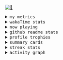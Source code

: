 [![🐙](https://hits.seeyoufarm.com/api/count/incr/badge.svg?url=https%3A%2F%2Fgithub.com%2Fktnkk%2Fhit-counter&count_bg=%23070707&title_bg=%23070707&icon=&icon_color=%23E7E7E7&title=visitors&edge_flat=true)](https://hits.seeyoufarm.com)

<details>
  <summary> <samp>my metrics</samp></summary>
  
  <br>
  
 ![🐳](https://github.com/kkhys/kkhys/blob/main/github-metrics.svg)
  
  ***
</details>

<details>
  <summary> <samp>wakaTime stats</samp></summary>
  
  <br>
  
<!--START_SECTION:waka-->
![Code Time](http://img.shields.io/badge/Code%20Time-5%2C809%20hrs%2022%20mins-blue)

**🐱 My GitHub Data** 

> 📦 5.4 MB Used in GitHub's Storage 
 > 
> 🏆 492 Contributions in the Year 2025
 > 
> 💼 Opted to Hire
 > 
> 📜 9 Public Repositories 
 > 
> 🔑 24 Private Repositories 
 > 
**I'm a Night 🦉** 

```text
🌞 Morning                12385 commits       ███████░░░░░░░░░░░░░░░░░░   27.32 % 
🌆 Daytime                9305 commits        █████░░░░░░░░░░░░░░░░░░░░   20.53 % 
🌃 Evening                20449 commits       ███████████░░░░░░░░░░░░░░   45.11 % 
🌙 Night                  3195 commits        ██░░░░░░░░░░░░░░░░░░░░░░░   07.05 % 
```
📅 **I'm Most Productive on Sunday** 

```text
Monday                   4962 commits        ███░░░░░░░░░░░░░░░░░░░░░░   10.95 % 
Tuesday                  5800 commits        ███░░░░░░░░░░░░░░░░░░░░░░   12.79 % 
Wednesday                5988 commits        ███░░░░░░░░░░░░░░░░░░░░░░   13.21 % 
Thursday                 6441 commits        ████░░░░░░░░░░░░░░░░░░░░░   14.21 % 
Friday                   6474 commits        ████░░░░░░░░░░░░░░░░░░░░░   14.28 % 
Saturday                 7164 commits        ████░░░░░░░░░░░░░░░░░░░░░   15.80 % 
Sunday                   8505 commits        █████░░░░░░░░░░░░░░░░░░░░   18.76 % 
```


📊 **This Week I Spent My Time On** 

```text
🕑︎ Time Zone: Asia/Tokyo

💬 Programming Languages: 
Other                    27 hrs 21 mins      █████████░░░░░░░░░░░░░░░░   36.73 % 
TypeScript               24 hrs 53 mins      ████████░░░░░░░░░░░░░░░░░   33.41 % 
Image (svg)              8 hrs 11 mins       ███░░░░░░░░░░░░░░░░░░░░░░   11.01 % 
Java                     6 hrs 44 mins       ██░░░░░░░░░░░░░░░░░░░░░░░   09.04 % 
MDX                      3 hrs 27 mins       █░░░░░░░░░░░░░░░░░░░░░░░░   04.63 % 

🔥 Editors: 
Chrome                   42 hrs 11 mins      ██████████████░░░░░░░░░░░   56.64 % 
IntelliJ IDEA            21 hrs 17 mins      ███████░░░░░░░░░░░░░░░░░░   28.58 % 
WebStorm                 10 hrs 59 mins      ████░░░░░░░░░░░░░░░░░░░░░   14.76 % 
DataGrip                 0 secs              ░░░░░░░░░░░░░░░░░░░░░░░░░   00.02 % 

💻 Operating System: 
Mac                      74 hrs 28 mins      █████████████████████████   100.00 % 
```


 Last Updated on 2025/02/09 18:52:35 UTC
<!--END_SECTION:waka-->
  
  ***
</details>


<details>
  <summary> <samp>now playing</samp></summary>
  
  <br>
 
 [![🐟](https://spotify-github-profile.vercel.app/api/view?uid=31ryofms4dnv7mrohhepo4c4zgqu&cover_image=true&theme=default&show_offline=false&background_color=121212&bar_color=53b14f&bar_color_cover=false)](https://open.spotify.com/user/31ryofms4dnv7mrohhepo4c4zgqu)
  
  ***
</details>

<details>
  <summary> <samp>github readme stats</samp></summary>
  
  <br>
  
 <p align="left"> 
  <img alt="🐠" src="https://github-readme-stats.vercel.app/api?username=kkhys&count_private=true&show_icons=true&theme=dark&include_all_commits=true" />
  <img alt="🐟" src="https://github-readme-stats.vercel.app/api/top-langs/?username=kkhys&layout=compact&theme=dark&langs_count=10&hide=HTML,CSS,SCSS" />
</p>
  
  ***
</details>

<details>
  <summary> <samp>profile trophies</samp></summary>
  
  <br>
  
  [![🐬](https://github-profile-trophy.vercel.app/?username=kkhys&rank=SECRET,SSS,SS,S,AAA,AA,A&theme=darkhub&row=1&margin-w=10&no-bg=true)](https://github.com/ryo-ma/github-profile-trophy)
  
  ***
</details>

<details>
  <summary> <samp>summary cards</samp></summary>
  
  <br>
  
  ![🐋](https://github-profile-summary-cards.vercel.app/api/cards/profile-details?username=kkhys&theme=github_dark)
  ![🦑](https://github-profile-summary-cards.vercel.app/api/cards/repos-per-language?username=kkhys&theme=github_dark)
  ![🦭](https://github-profile-summary-cards.vercel.app/api/cards/most-commit-language?username=kkhys&theme=github_dark)
  ![🦀](https://github-profile-summary-cards.vercel.app/api/cards/stats?username=kkhys&theme=github_dark)
  ![🦈](https://github-profile-summary-cards.vercel.app/api/cards/productive-time?username=kkhys&theme=github_dark)
  
  ***
</details>

<details>
  <summary> <samp>streak stats</samp></summary>
  
  <br>
  
  [![🐠](http://github-readme-streak-stats.herokuapp.com?user=kkhys&theme=dark)](https://git.io/streak-stats)
  
  ***
</details>

<details>
  <summary> <samp>activity graph</samp></summary>
  
  <br>
  
  [![🐡](https://github-readme-activity-graph.vercel.app/graph?username=kkhys&theme=xcode)](https://github.com/ashutosh00710/github-readme-activity-graph)
  
  ***
</details>

